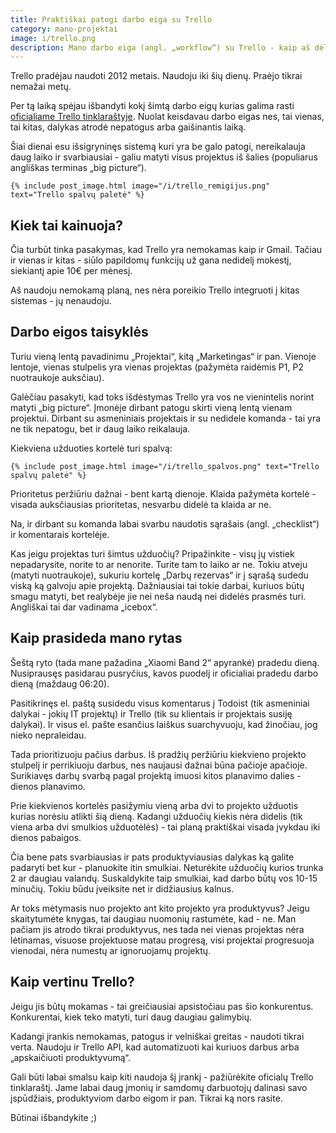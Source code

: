 ```yaml
---
title: Praktiškai patogi darbo eiga su Trello
category: mano-projektai
image: i/trello.png
description: Mano darbo eiga (angl. „workflow“) su Trello - kaip aš dėlioju prioritetus, ką darau planuodamas rytą / dieną ir kaip matau didesnį projektų vaizdą (angl. „big picture“).
---
```


Trello pradėjau naudoti 2012 metais. Naudoju iki šių dienų. Praėjo tikrai nemažai metų.

Per tą laiką spėjau išbandyti kokį šimtą darbo eigų kurias galima rasti [oficialiame Trello tinklaraštyje](https://blog.trello.com/). Nuolat keisdavau darbo eigas nes, tai vienas, tai kitas, dalykas atrodė nepatogus arba gaišinantis laiką.

Šiai dienai esu išsigryninęs sistemą kuri yra be galo patogi, nereikalauja daug laiko ir svarbiausiai - galiu matyti visus projektus iš šalies (populiarus angliškas terminas „big picture“).

    {% include post_image.html image="/i/trello_remigijus.png" text="Trello spalvų paletė" %}

## Kiek tai kainuoja?

Čia turbūt tinka pasakymas, kad Trello yra nemokamas kaip ir Gmail. Tačiau ir vienas ir kitas - siūlo papildomų funkcijų už gana nedidelį mokestį, siekiantį apie 10€ per mėnesį.

Aš naudoju nemokamą planą, nes nėra poreikio Trello integruoti į kitas sistemas - jų nenaudoju.

## Darbo eigos taisyklės

Turiu vieną lentą pavadinimu „Projektai“, kitą „Marketingas“ ir pan. Vienoje lentoje, vienas stulpelis yra vienas projektas (pažymėta raidėmis P1, P2 nuotraukoje auksčiau).

Galėčiau pasakyti, kad toks išdėstymas Trello yra vos ne vienintelis norint matyti „big picture“. Įmonėje dirbant patogu skirti vieną lentą vienam projektui. Dirbant su asmeniniais projektais ir su nedidele komanda - tai yra ne tik nepatogu, bet ir daug laiko reikalauja.

Kiekviena užduoties kortelė turi spalvą:

    {% include post_image.html image="/i/trello_spalvos.png" text="Trello spalvų paletė" %}

Prioritetus peržiūriu dažnai - bent kartą dienoje. Klaida pažymėta kortelė - visada auksčiausias prioritetas, nesvarbu didelė ta klaida ar ne.

Na, ir dirbant su komanda labai svarbu naudotis sąrašais (angl. „checklist“) ir komentarais kortelėje.

Kas jeigu projektas turi šimtus užduočių? Pripažinkite - visų jų vistiek nepadarysite, norite to ar nenorite. Turite tam to laiko ar ne. Tokiu atveju (matyti nuotraukoje), sukuriu kortelę „Darbų rezervas“ ir į sąrašą sudedu viską ką galvoju apie projektą. Dažniausiai tai tokie darbai, kuriuos būtų smagu matyti, bet realybėje jie nei neša naudą nei didelės prasmės turi. Angliškai tai dar vadinama „icebox“.

## Kaip prasideda mano rytas

Šeštą ryto (tada mane pažadina „Xiaomi Band 2“ apyrankė) pradedu dieną. Nusiprausęs pasidarau pusryčius, kavos puodelį ir oficialiai pradedu darbo dieną (maždaug 06:20).

Pasitikrinęs el. paštą susidedu visus komentarus į Todoist (tik asmeniniai dalykai - jokių IT projektų) ir Trello (tik su klientais ir projektais susiję dalykai). Ir visus el. pašte esančius laiškus suarchyvuoju, kad žinočiau, jog nieko nepraleidau.

Tada prioritizuoju pačius darbus. Iš pradžių peržiūriu kiekvieno projekto stulpelį ir perrikiuoju darbus, nes naujausi dažnai būna pačioje apačioje. Surikiavęs darbų svarbą pagal projektą imuosi kitos planavimo dalies - dienos planavimo.

Prie kiekvienos kortelės pasižymiu vieną arba dvi to projekto užduotis kurias norėsiu atlikti šią dieną. Kadangi užduočių kiekis nėra didelis (tik viena arba dvi smulkios užduotėlės) - tai planą praktiškai visada įvykdau iki dienos pabaigos.

Čia bene pats svarbiausias ir pats produktyviausias dalykas ką galite padaryti bet kur - planuokite itin smulkiai. Neturėkite užduočių kurios trunka 2 ar daugiau valandų. Suskaldykite taip smulkiai, kad darbo būtų vos 10-15 minučių. Tokiu būdu įveiksite net ir didžiausius kalnus.

Ar toks mėtymasis nuo projekto ant kito projekto yra produktyvus? Jeigu skaitytumėte knygas, tai daugiau nuomonių rastumėte, kad - ne. Man pačiam jis atrodo tikrai produktyvus, nes tada nei vienas projektas nėra lėtinamas, visuose projektuose matau progresą, visi projektai progresuoja vienodai, nėra numestų ar ignoruojamų projektų.

## Kaip vertinu Trello?

Jeigu jis būtų mokamas - tai greičiausiai apsistočiau pas šio konkurentus. Konkurentai, kiek teko matyti, turi daug daugiau galimybių.

Kadangi įrankis nemokamas, patogus ir velniškai greitas - naudoti tikrai verta. Naudoju ir Trello API, kad automatizuoti kai kuriuos darbus arba „apskaičiuoti produktyvumą“.

Gali būti labai smalsu kaip kiti naudoja šį įrankį - pažiūrėkite oficialų Trello tinklaraštį. Jame labai daug įmonių ir samdomų darbuotojų dalinasi savo įspūdžiais, produktyviom darbo eigom ir pan. Tikrai ką nors rasite.

Būtinai išbandykite ;)
